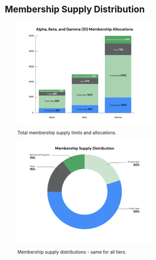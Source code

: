 # Membership Supply Distribution



<figure><img src="../.gitbook/assets/A_B_G_Membership_Allocation.jpg" alt=""><figcaption><p>Total membership supply limits and allocations.</p></figcaption></figure>

<figure><img src="../.gitbook/assets/Membership_Supply_Distro.jpg" alt=""><figcaption><p>Membership supply distributions - same for all tiers.</p></figcaption></figure>

